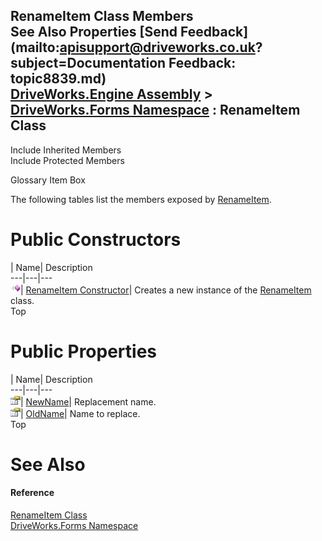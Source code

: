 RenameItem Class Members   
See Also Properties [Send Feedback](mailto:apisupport@driveworks.co.uk?subject=Documentation Feedback: topic8839.md)  
[DriveWorks.Engine Assembly](topic2156.md) > [DriveWorks.Forms Namespace](topic7266.md) : RenameItem Class  
---  
  
Include Inherited Members    
Include Protected Members  


Glossary Item Box

The following tables list the members exposed by [RenameItem](topic8839.md).

# Public Constructors

| Name| Description  
---|---|---  
![Public Constructor](dotnetimages/publicConstructor.gif)| [RenameItem Constructor](topic8845.md)| Creates a new instance of the [RenameItem](topic8839.md) class.   
Top

# Public Properties

| Name| Description  
---|---|---  
![Public Property](dotnetimages/publicProperty.gif)| [NewName](topic8846.md)| Replacement name.   
![Public Property](dotnetimages/publicProperty.gif)| [OldName](topic8847.md)| Name to replace.   
Top

# See Also

#### Reference

[RenameItem Class](topic8839.md)   
[DriveWorks.Forms Namespace](topic7266.md)



